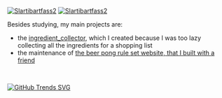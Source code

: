 [![Slartibartfass2](https://github-readme-stats-deploy-umber.vercel.app/api?username=Slartibartfass2&title_color=c9d1d9&icon_color=866b37&hide_border=true&show_icons=true&text_color=9f9f9f&bg_color=0d1117)](https://github.com/Slartibartfass2) [![Slartibartfass2](https://github-readme-stats-deploy-umber.vercel.app/api/top-langs/?username=Slartibartfass2&hide=css,gherkin&langs_count=11&title_color=c9d1d9&icon_color=79ff97&hide_border=true&text_color=9f9f9f&bg_color=0d1117&layout=compact&card_width=250)](https://github.com/Slartibartfass2)

Besides studying, my main projects are:
- the [ingredient_collector](https://github.com/Slartibartfass2/ingredient_collector), which I created because I was too lazy collecting all the ingredients for a shopping list
- the maintenance of [the beer pong rule set website, that I built with a friend](https://github.com/mowi12/bierpongregeln)

<br>

[![GitHub Trends SVG](https://api.githubtrends.io/user/svg/Slartibartfass2/repos?time_range=one_year&include_private=True&group=other&loc_metric=changed&theme=dark)](https://githubtrends.io)
